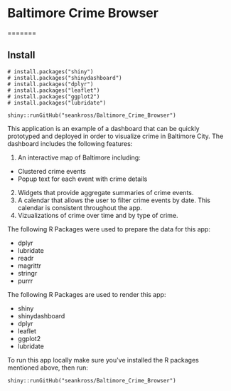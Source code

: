 # Baltimore Crime Browser

=======
## Install

```
# install.packages("shiny")
# install.packages("shinydashboard")
# install.packages("dplyr")
# install.packages("leaflet")
# install.packages("ggplot2")
# install.packages("lubridate")

shiny::runGitHub("seankross/Baltimore_Crime_Browser")
```

This application is an example of a dashboard that can be quickly prototyped
and deployed in order to visualize crime in Baltimore City. The dashboard
includes the following features:

1. An interactive map of Baltimore including:
  - Clustered crime events
  - Popup text for each event with crime details
2. Widgets that provide aggregate summaries of crime events.
3. A calendar that allows the user to filter crime events by date. This calendar
is consistent throughout the app.
4. Vizualizations of crime over time and by type of crime.

The following R Packages were used to prepare the data for this app:

- dplyr
- lubridate
- readr
- magrittr
- stringr
- purrr

The following R Packages are used to render this app:

- shiny
- shinydashboard
- dplyr
- leaflet
- ggplot2
- lubridate

To run this app locally make sure you've installed the R packages mentioned above, then
run:

```
shiny::runGitHub("seankross/Baltimore_Crime_Browser")
```
